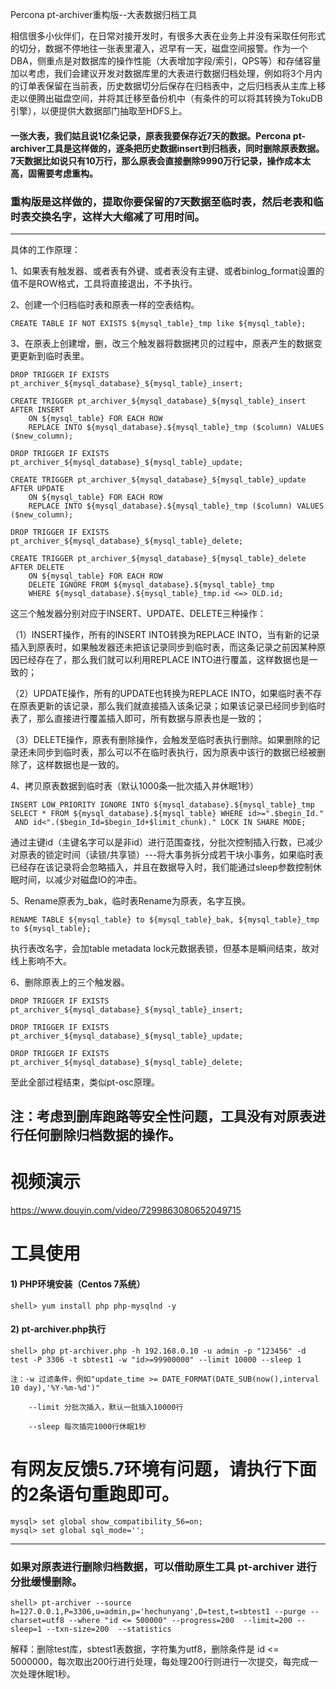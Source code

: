 Percona pt-archiver重构版--大表数据归档工具

相信很多小伙伴们，在日常对接开发时，有很多大表在业务上并没有采取任何形式的切分，数据不停地往一张表里灌入，迟早有一天，磁盘空间报警。作为一个DBA，侧重点是对数据库的操作性能（大表增加字段/索引，QPS等）和存储容量加以考虑，我们会建议开发对数据库里的大表进行数据归档处理，例如将3个月内的订单表保留在当前表，历史数据切分后保存在归档表中，之后归档表从主库上移走以便腾出磁盘空间，并将其迁移至备份机中（有条件的可以将其转换为TokuDB引擎），以便提供大数据部门抽取至HDFS上。

#### 一张大表，我们姑且说1亿条记录，原表我要保存近7天的数据。Percona pt-archiver工具是这样做的，逐条把历史数据insert到归档表，同时删除原表数据。7天数据比如说只有10万行，那么原表会直接删除9990万行记录，操作成本太高，固需要考虑重构。

### 重构版是这样做的，提取你要保留的7天数据至临时表，然后老表和临时表交换名字，这样大大缩减了可用时间。
--------------------------------------------------------------------------------------------------------------------------------
具体的工作原理：

1、如果表有触发器、或者表有外键、或者表没有主键、或者binlog_format设置的值不是ROW格式，工具将直接退出，不予执行。

2、创建一个归档临时表和原表一样的空表结构。

```CREATE TABLE IF NOT EXISTS ${mysql_table}_tmp like ${mysql_table};```


3、在原表上创建增，删，改三个触发器将数据拷贝的过程中，原表产生的数据变更更新到临时表里。

```
DROP TRIGGER IF EXISTS pt_archiver_${mysql_database}_${mysql_table}_insert;

CREATE TRIGGER pt_archiver_${mysql_database}_${mysql_table}_insert AFTER INSERT
    ON ${mysql_table} FOR EACH ROW
    REPLACE INTO ${mysql_database}.${mysql_table}_tmp ($column) VALUES ($new_column);
    
DROP TRIGGER IF EXISTS pt_archiver_${mysql_database}_${mysql_table}_update;

CREATE TRIGGER pt_archiver_${mysql_database}_${mysql_table}_update AFTER UPDATE 
    ON ${mysql_table} FOR EACH ROW 
    REPLACE INTO ${mysql_database}.${mysql_table}_tmp ($column) VALUES ($new_column);
    
DROP TRIGGER IF EXISTS pt_archiver_${mysql_database}_${mysql_table}_delete;

CREATE TRIGGER pt_archiver_${mysql_database}_${mysql_table}_delete AFTER DELETE 
    ON ${mysql_table} FOR EACH ROW 
    DELETE IGNORE FROM ${mysql_database}.${mysql_table}_tmp 
    WHERE ${mysql_database}.${mysql_table}_tmp.id <=> OLD.id;
```

这三个触发器分别对应于INSERT、UPDATE、DELETE三种操作：

（1）INSERT操作，所有的INSERT INTO转换为REPLACE INTO，当有新的记录插入到原表时，如果触发器还未把该记录同步到临时表，而这条记录之前因某种原因已经存在了，那么我们就可以利用REPLACE INTO进行覆盖，这样数据也是一致的；

（2）UPDATE操作，所有的UPDATE也转换为REPLACE INTO，如果临时表不存在原表更新的该记录，那么我们就直接插入该条记录；如果该记录已经同步到临时表了，那么直接进行覆盖插入即可，所有数据与原表也是一致的；

（3）DELETE操作，原表有删除操作，会触发至临时表执行删除。如果删除的记录还未同步到临时表，那么可以不在临时表执行，因为原表中该行的数据已经被删除了，这样数据也是一致的。

4、拷贝原表数据到临时表（默认1000条一批次插入并休眠1秒）

```
INSERT LOW_PRIORITY IGNORE INTO ${mysql_database}.${mysql_table}_tmp 
SELECT * FROM ${mysql_database}.${mysql_table} WHERE id>=".$begin_Id."
 AND id<".($begin_Id=$begin_Id+$limit_chunk)." LOCK IN SHARE MODE;
```

通过主键id（主键名字可以是非id）进行范围查找，分批次控制插入行数，已减少对原表的锁定时间（读锁/共享锁）---将大事务拆分成若干块小事务，如果临时表已经存在该记录将会忽略插入，并且在数据导入时，我们能通过sleep参数控制休眠时间，以减少对磁盘IO的冲击。

5、Rename原表为_bak，临时表Rename为原表，名字互换。

```RENAME TABLE ${mysql_table} to ${mysql_table}_bak, ${mysql_table}_tmp to ${mysql_table};```

执行表改名字，会加table metadata lock元数据表锁，但基本是瞬间结束，故对线上影响不大。

6、删除原表上的三个触发器。

```
DROP TRIGGER IF EXISTS pt_archiver_${mysql_database}_${mysql_table}_insert;

DROP TRIGGER IF EXISTS pt_archiver_${mysql_database}_${mysql_table}_update;

DROP TRIGGER IF EXISTS pt_archiver_${mysql_database}_${mysql_table}_delete;
```

至此全部过程结束，类似pt-osc原理。

注：考虑到删库跑路等安全性问题，工具没有对原表进行任何删除归档数据的操作。
--------------------------------------------------------------------------------------------------------------------------------

# 视频演示
https://www.douyin.com/video/7299863080652049715

# 工具使用
#### 1) PHP环境安装（Centos 7系统）
```
shell> yum install php php-mysqlnd -y
```

#### 2) pt-archiver.php执行
```
shell> php pt-archiver.php -h 192.168.0.10 -u admin -p "123456" -d test -P 3306 -t sbtest1 -w "id>=99900000" --limit 10000 --sleep 1
```
```
注：-w 过滤条件，例如"update_time >= DATE_FORMAT(DATE_SUB(now(),interval 10 day),'%Y-%m-%d')"

    --limit 分批次插入，默认一批插入10000行
    
    --sleep 每次插完1000行休眠1秒
```

# 有网友反馈5.7环境有问题，请执行下面的2条语句重跑即可。 
```
mysql> set global show_compatibility_56=on; 
mysql> set global sql_mode=''; 
```
---------------------------------------------------------------------------------------------
### 如果对原表进行删除归档数据，可以借助原生工具 pt-archiver 进行分批缓慢删除。
```
shell> pt-archiver --source h=127.0.0.1,P=3306,u=admin,p='hechunyang',D=test,t=sbtest1 --purge --charset=utf8 --where "id <= 500000" --progress=200  --limit=200 --sleep=1 --txn-size=200  --statistics
```
解释：删除test库，sbtest1表数据，字符集为utf8，删除条件是 id <= 5000000，每次取出200行进行处理，每处理200行则进行一次提交，每完成一次处理休眠1秒。
